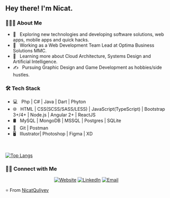 <h2> Hey there! I'm Nicat.</h2>

<h3> 👨🏻‍💻 About Me </h3>

- 🤔 &nbsp; Exploring new technologies and developing software solutions, web apps, mobile apps and quick hacks.
- 💼 &nbsp; Working as a Web Development Team Lead at Optima Business Solutions MMC.
- 🌱 &nbsp; Learning more about Cloud Architecture, Systems Design and Artificial Intelligence.
- ✍️ &nbsp; Pursuing Graphic Design and Game Development as hobbies/side hustles.

<h3>🛠 Tech Stack</h3>

- 💻 &nbsp; Php | C# | Java | Dart | Phyton
- 🌐 &nbsp; HTML | CSS(SCSS/SASS/LESS) | JavaScript(TypeScript) | Bootstrap 3+/4+ | Node.js | Angular 2+ | ReactJS
- 🛢 &nbsp; MySQL | MongoDB | MSSQL | Postgres | SQLite
- 🔧 &nbsp; Git | Postman
- 🖥 &nbsp; Illustrator| Photoshop | Figma | XD

<br/>

[![Top Langs](https://github-readme-stats.vercel.app/api/top-langs/?username=nicatquliyev&layout=compact)](https://github.com/anuraghazra/github-readme-stats)

<h3> 🤝🏻 Connect with Me </h3>

<p align="center">
<a href="https://www.8tibgames.com"><img alt="Website" src="https://img.shields.io/badge/Website-www.8tibgames.com-blue"></a>
<a href="https://www.linkedin.com/in/nicat-quliyev/"><img alt="LinkedIn" src="https://img.shields.io/badge/linkedin-nicat--quliyev-red"></a>
<a href="mailto:nnicat.quliyev@gmail.com"><img alt="Email" src="https://img.shields.io/badge/E--mail-nnicat.quliyev%40gmail.com-green"></a>
</p>

⭐️ From [NicatQuliyev](https://github.com/NicatQuliyev)
